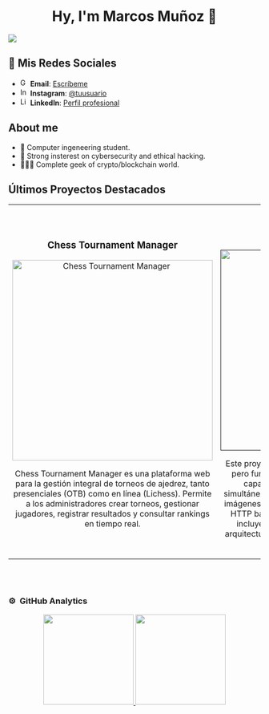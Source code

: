 <div align="center">
<h1 align="center">Hy, I'm Marcos Muñoz 👋</h1>
</div>
<img src="https://imagizer.imageshack.com/img922/2636/nEWr22.jpg">
<!-- Incluye esto en tu <head> si aún no usas Font Awesome -->
<link rel="stylesheet" href="https://cdnjs.cloudflare.com/ajax/libs/font-awesome/6.5.0/css/all.min.css" integrity="sha512-..." crossorigin="anonymous" referrerpolicy="no-referrer" />


## 🌟 Mis Redes Sociales

- <img src="https://upload.wikimedia.org/wikipedia/commons/7/7e/Gmail_icon_%282020%29.svg" width="16" alt="Gmail"> **Email**: [Escríbeme](mailto:marcosmunozmerchan@gmail.com)  
- <img src="https://upload.wikimedia.org/wikipedia/commons/e/e7/Instagram_logo_2016.svg" width="16" alt="Instagram"> **Instagram**: [@tuusuario](https://instagram.com/marcos.009)  
- <img src="https://upload.wikimedia.org/wikipedia/commons/c/ca/LinkedIn_logo_initials.png" width="16" alt="LinkedIn"> **LinkedIn**: [Perfil profesional](https://linkedin.com/in/marcos-mu%C3%B1oz-53a64a333/)  


## About me

- 📗 Computer ingeneering student.
- 🔐 Strong insterest on cybersecurity and ethical hacking.
- 🧑🏻‍💻 Complete geek of crypto/blockchain world.

## Últimos Proyectos Destacados
<table>
<tr>
<td width="50%">
<h3 align="center">Chess Tournament Manager</h3>
<div align="center">
<a href="https://github.com/marcosmm1701/PSI" target="_blank"><img src="https://i.imgur.com/5AFiALM.png" width="400" alt="Chess Tournament Manager"></a>

<p>Chess Tournament Manager es una plataforma web para la gestión integral de torneos de ajedrez, tanto presenciales (OTB) como en línea (Lichess). Permite a los administradores crear torneos, gestionar jugadores, registrar resultados y consultar rankings en tiempo real.</p>
</div>
                                                                                      
</td>

<td width="50%">
               <br>
<h3 align="center">Servidor Web</h3>
<div align="center">                                       
<a href="" target="_blank"><img src="https://i.imgur.com/VoK3uA3.png" width="400" alt="Servidor http"></a>
<br>
</p>Este proyecto implementa un <strong>servidor web</strong> simple pero funcional utilizando sockets en Python. Es capaz de gestionar múltiples conexiones simultáneas, servir contenido estático (HTML, CSS, imágenes) y responder correctamente a peticiones HTTP básicas (GET, POST, OPTIONS). Además, incluye gestión de errores (como 404) y una arquitectura modular que facilita su comprensión y extensión.</p>
</div>                                                             
</table>                                                                                 
</div>
<br>
                                                              
</div>
<br>

### ⚙️ &nbsp;GitHub Analytics

<p align="center">
<a href="https://github.com/marcosmm1701">
  <img height="180em" src="https://github-readme-stats-eight-theta.vercel.app/api?username=marcosmm1701&show_icons=true&theme=algolia&include_all_commits=true&count_private=true"/>
  <img height="180em" src="https://github-readme-stats-eight-theta.vercel.app/api/top-langs/?username=marcosmm1701&layout=compact&langs_count=8&theme=algolia"/>
</a>
</p>
